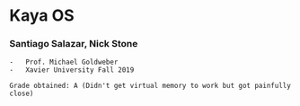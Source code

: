# Kaya OS

###	Santiago Salazar, Nick Stone
```
-	Prof. Michael Goldweber
-	Xavier University Fall 2019

Grade obtained: A (Didn't get virtual memory to work but got painfully close)

